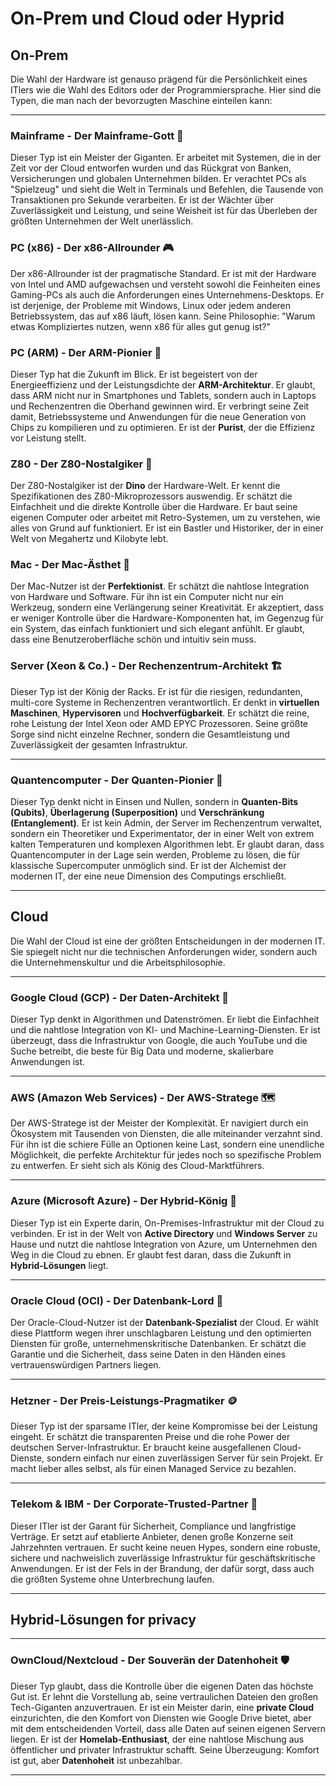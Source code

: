 # On-Prem und Cloud oder Hyprid

## On-Prem
Die Wahl der Hardware ist genauso prägend für die Persönlichkeit eines ITlers wie die Wahl des Editors oder der Programmiersprache. Hier sind die Typen, die man nach der bevorzugten Maschine einteilen kann:

---

### Mainframe - Der Mainframe-Gott 👑

Dieser Typ ist ein Meister der Giganten. Er arbeitet mit Systemen, die in der Zeit vor der Cloud entworfen wurden und das Rückgrat von Banken, Versicherungen und globalen Unternehmen bilden. Er verachtet PCs als "Spielzeug" und sieht die Welt in Terminals und Befehlen, die Tausende von Transaktionen pro Sekunde verarbeiten. Er ist der Wächter über Zuverlässigkeit und Leistung, und seine Weisheit ist für das Überleben der größten Unternehmen der Welt unerlässlich.

### PC (x86) - Der x86-Allrounder 🎮

Der x86-Allrounder ist der pragmatische Standard. Er ist mit der Hardware von Intel und AMD aufgewachsen und versteht sowohl die Feinheiten eines Gaming-PCs als auch die Anforderungen eines Unternehmens-Desktops. Er ist derjenige, der Probleme mit Windows, Linux oder jedem anderen Betriebssystem, das auf x86 läuft, lösen kann. Seine Philosophie: "Warum etwas Kompliziertes nutzen, wenn x86 für alles gut genug ist?"

### PC (ARM) - Der ARM-Pionier 🔋

Dieser Typ hat die Zukunft im Blick. Er ist begeistert von der Energieeffizienz und der Leistungsdichte der **ARM-Architektur**. Er glaubt, dass ARM nicht nur in Smartphones und Tablets, sondern auch in Laptops und Rechenzentren die Oberhand gewinnen wird. Er verbringt seine Zeit damit, Betriebssysteme und Anwendungen für die neue Generation von Chips zu kompilieren und zu optimieren. Er ist der **Purist**, der die Effizienz vor Leistung stellt.

### Z80 - Der Z80-Nostalgiker 👴

Der Z80-Nostalgiker ist der **Dino** der Hardware-Welt. Er kennt die Spezifikationen des Z80-Mikroprozessors auswendig. Er schätzt die Einfachheit und die direkte Kontrolle über die Hardware. Er baut seine eigenen Computer oder arbeitet mit Retro-Systemen, um zu verstehen, wie alles von Grund auf funktioniert. Er ist ein Bastler und Historiker, der in einer Welt von Megahertz und Kilobyte lebt.

### Mac - Der Mac-Ästhet 🎨

Der Mac-Nutzer ist der **Perfektionist**. Er schätzt die nahtlose Integration von Hardware und Software. Für ihn ist ein Computer nicht nur ein Werkzeug, sondern eine Verlängerung seiner Kreativität. Er akzeptiert, dass er weniger Kontrolle über die Hardware-Komponenten hat, im Gegenzug für ein System, das einfach funktioniert und sich elegant anfühlt. Er glaubt, dass eine Benutzeroberfläche schön und intuitiv sein muss.

### Server (Xeon & Co.) - Der Rechenzentrum-Architekt 🏗️

Dieser Typ ist der König der Racks. Er ist für die riesigen, redundanten, multi-core Systeme in Rechenzentren verantwortlich. Er denkt in **virtuellen Maschinen**, **Hypervisoren** und **Hochverfügbarkeit**. Er schätzt die reine, rohe Leistung der Intel Xeon oder AMD EPYC Prozessoren. Seine größte Sorge sind nicht einzelne Rechner, sondern die Gesamtleistung und Zuverlässigkeit der gesamten Infrastruktur.

---

### Quantencomputer - Der Quanten-Pionier 🧪

Dieser Typ denkt nicht in Einsen und Nullen, sondern in **Quanten-Bits (Qubits)**, **Überlagerung (Superposition)** und **Verschränkung (Entanglement)**. Er ist kein Admin, der Server im Rechenzentrum verwaltet, sondern ein Theoretiker und Experimentator, der in einer Welt von extrem kalten Temperaturen und komplexen Algorithmen lebt. Er glaubt daran, dass Quantencomputer in der Lage sein werden, Probleme zu lösen, die für klassische Supercomputer unmöglich sind. Er ist der Alchemist der modernen IT, der eine neue Dimension des Computings erschließt.

---

## Cloud

Die Wahl der Cloud ist eine der größten Entscheidungen in der modernen IT. Sie spiegelt nicht nur die technischen Anforderungen wider, sondern auch die Unternehmenskultur und die Arbeitsphilosophie.

---

### Google Cloud (GCP) - Der Daten-Architekt 🧠

Dieser Typ denkt in Algorithmen und Datenströmen. Er liebt die Einfachheit und die nahtlose Integration von KI- und Machine-Learning-Diensten. Er ist überzeugt, dass die Infrastruktur von Google, die auch YouTube und die Suche betreibt, die beste für Big Data und moderne, skalierbare Anwendungen ist.

---

### AWS (Amazon Web Services) - Der AWS-Stratege 🗺️

Der AWS-Stratege ist der Meister der Komplexität. Er navigiert durch ein Ökosystem mit Tausenden von Diensten, die alle miteinander verzahnt sind. Für ihn ist die schiere Fülle an Optionen keine Last, sondern eine unendliche Möglichkeit, die perfekte Architektur für jedes noch so spezifische Problem zu entwerfen. Er sieht sich als König des Cloud-Marktführers.

---

### Azure (Microsoft Azure) - Der Hybrid-König 👑

Dieser Typ ist ein Experte darin, On-Premises-Infrastruktur mit der Cloud zu verbinden. Er ist in der Welt von **Active Directory** und **Windows Server** zu Hause und nutzt die nahtlose Integration von Azure, um Unternehmen den Weg in die Cloud zu ebnen. Er glaubt fest daran, dass die Zukunft in **Hybrid-Lösungen** liegt.

---

### Oracle Cloud (OCI) - Der Datenbank-Lord 💾

Der Oracle-Cloud-Nutzer ist der **Datenbank-Spezialist** der Cloud. Er wählt diese Plattform wegen ihrer unschlagbaren Leistung und den optimierten Diensten für große, unternehmenskritische Datenbanken. Er schätzt die Garantie und die Sicherheit, dass seine Daten in den Händen eines vertrauenswürdigen Partners liegen.

---

### Hetzner - Der Preis-Leistungs-Pragmatiker 🪙

Dieser Typ ist der sparsame ITler, der keine Kompromisse bei der Leistung eingeht. Er schätzt die transparenten Preise und die rohe Power der deutschen Server-Infrastruktur. Er braucht keine ausgefallenen Cloud-Dienste, sondern einfach nur einen zuverlässigen Server für sein Projekt. Er macht lieber alles selbst, als für einen Managed Service zu bezahlen.

---

### Telekom & IBM - Der Corporate-Trusted-Partner 🤝

Dieser ITler ist der Garant für Sicherheit, Compliance und langfristige Verträge. Er setzt auf etablierte Anbieter, denen große Konzerne seit Jahrzehnten vertrauen. Er sucht keine neuen Hypes, sondern eine robuste, sichere und nachweislich zuverlässige Infrastruktur für geschäftskritische Anwendungen. Er ist der Fels in der Brandung, der dafür sorgt, dass auch die größten Systeme ohne Unterbrechung laufen.

---

## Hybrid-Lösungen for privacy

---

### OwnCloud/Nextcloud - Der Souverän der Datenhoheit 🛡️

Dieser Typ glaubt, dass die Kontrolle über die eigenen Daten das höchste Gut ist. Er lehnt die Vorstellung ab, seine vertraulichen Dateien den großen Tech-Giganten anzuvertrauen. Er ist ein Meister darin, eine **private Cloud** einzurichten, die den Komfort von Diensten wie Google Drive bietet, aber mit dem entscheidenden Vorteil, dass alle Daten auf seinen eigenen Servern liegen. Er ist der **Homelab-Enthusiast**, der eine nahtlose Mischung aus öffentlicher und privater Infrastruktur schafft. Seine Überzeugung: Komfort ist gut, aber **Datenhoheit** ist unbezahlbar.

---